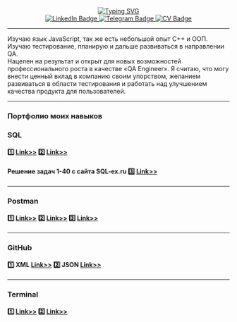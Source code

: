 <div id="badges" align="center">
  <a href="https://git.io/typing-svg"><img src="https://readme-typing-svg.herokuapp.com?font=Fira+Code&size=25&pause=500&vCenter=true&width=560&height=95&lines=Привет%F0%9F%91%8B+меня+зовут+Никита+Устинов+%f0%9f%98%8e;Я+действующий+QA+Engineer++%F0%9F%91%A8%E2%80%8D%F0%9F%92%BB;Это+мой+профиль+достижений+Github+%F0%9F%98%8C;Всегда+открыт+для+сотрудничества!+%f0%9f%91%8f" alt="Typing SVG" />
  </a>
</div>

<div id="badges" align="center">
  <a href="https://www.linkedin.com/in/nikitaustinov">
    <img src="https://img.shields.io/badge/Linked_In-steelblue?style=for-the-badge&logo=linkedin&logoColor=white" alt="LinkedIn Badge"/>
  </a>
  <a href="https://t.me/ipohaa">
    <img src="https://img.shields.io/badge/Telegram-steelblue?style=for-the-badge&logo=telegram&logoColor=white" alt="Telegram Badge"/>
  </a>
    <a href="">
    <img src="https://img.shields.io/badge/My CV-steelblue?style=for-the-badge&logo=googledrive&logoColor=white" alt="CV Badge"/>
  </a>
</div>

______
Изучаю язык JavaScript, так же есть небольшой опыт C++ и ООП.  
Изучаю тестирование, планирую и дальше развиваться в направлении QA.  
Нацелен на результат и открыт для новых возможностей профессионального роста в качестве «QA Engineer».
Я считаю, что могу внести ценный вклад в компанию своим упорством, желанием развиваться в области тестирования и работать над улучшением качества продукта для пользователей.
______

### Портфолио моих навыков
### SQL
#### :one: [Link>>](https://github.com/ipohaa/SQL/tree/main/homework1) :two: [Link>>](https://github.com/ipohaa/SQL/tree/main/homework2)
#### Решение задач 1-40 с сайта SQL-ex.ru :three: [Link>>](https://github.com/ipohaa/SQL/tree/main/sql-ex) 
______
### Postman
#### :one: [Link>>](https://github.com/ipohaa/Postman/tree/main/homework1) :two: [Link>>](https://github.com/ipohaa/Postman/tree/main/homework2) :three: [Link>>](https://github.com/ipohaa/Postman/tree/main/homework3)
______
### GitHub
#### :one: XML [Link>>](https://github.com/ipohaa/xml/) :two: JSON [Link>>](https://github.com/ipohaa/json)
______
### Terminal
#### :one: [Link>>](https://github.com/ipohaa/terminal/tree/main/homework1) :two: [Link>>](https://github.com/ipohaa/terminal/tree/main/homework2)

